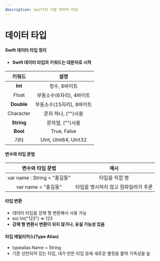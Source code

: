 ```yaml
---
description: Swift의 기본 데이터 타입
---
```


# 데이터 타입

#### Swift 데이터 타입 정리

* #### Swift 데이터 타입의 키워드는 대문자로 시작

|     키워드    |          설명          |
| :--------: | :------------------: |
|   **Int**  |       정수, 8바이트       |
|    Float   |    부동소수(6자리), 4바이트   |
| **Double** |   부동소수(15자리), 8바이트   |
|  Character |     문자 하나, ("")사용    |
| **String** |      문자열, ("")사용     |
|  **Bool**  |      True, False     |
|     기타     | UInt, UInt64, UInt32 |

#### 변수와 타입 문법

|         변수와 타입 문법         |          예시          |
| :-----------------------: | :------------------: |
| var name : String = "홍길동" |       타입을 직접 명       |
|      var name = "홍길동"     | 타입을 명시하지 않고 컴파일러가 추론 |

#### &#x20;타입 변환

* 데이터 타입을 강제 형 변환해서 사용 가능
* ex) Int("123") => 123
* **강제 형 변환시 변환이 되지 않거나, 유실 가능성 있음**

#### 타입 애일리어스(Type Alias)

* typealias Name = String
* 기존 선언되어 있는 타입, 내가 만든 타입 등에 새로운 별칭을 붙여 가독성을 높
